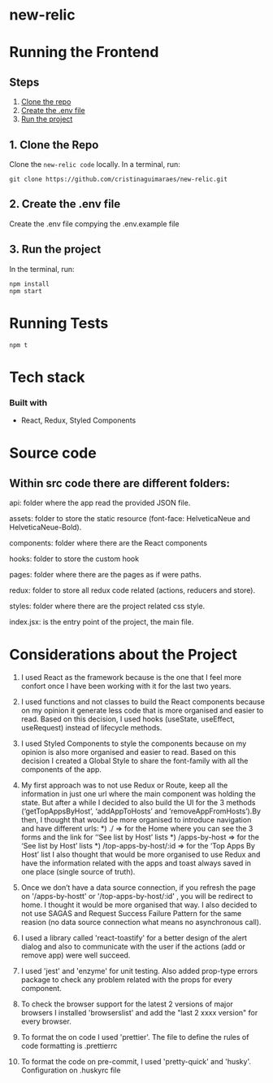 # new-relic

# Running the Frontend

## Steps
  1. [Clone the repo](#1-clone-the-repo)
  2. [Create the .env file](#2-create-the-env-file)
  3. [Run the project](#3-run-the-project)
  
## 1. Clone the Repo

Clone the `new-relic code` locally. In a terminal, run:

  `git clone https://github.com/cristinaguimaraes/new-relic.git`
  
## 2. Create the .env file 

Create the .env file compying the .env.example file 
  
  
## 3. Run the project

In the terminal, run:
```
npm install
npm start
```

# Running Tests

```
npm t
```

# Tech stack

### Built with
- React, Redux, Styled Components

# Source code

## Within src code there are different folders:

api: folder where the app read the provided JSON file.

assets: folder to store the static resource (font-face: HelveticaNeue and HelveticaNeue-Bold).

components: folder where there are the React components

hooks: folder to store the custom hook

pages: folder where there are the pages as if were paths.

redux: folder to store all redux code related (actions, reducers and store).

styles: folder where there are the project related css style.

index.jsx: is the entry point of the project, the main file.


# Considerations about the Project

 1. I used React as the framework because is the one that I feel more confort once I have been working with it for the last two years.
 
 2. I used functions and not classes to build the React components because on my opinion it generate less code that is more organised and easier to read. Based on this decision, I used hooks (useState, useEffect, useRequest) instead of lifecycle methods.
 
 3. I used Styled Components to style the components because on my opinion is also more organised and easier to read. Based on this decision I created a Global Style to share the font-family with all the components of the app.

 4. My first approach was to not use Redux or Route, keep all the information in just one url where the main component was holding the state. But after a while I decided to also build the UI for the 3 methods (‘getTopAppsByHost’, ‘addAppToHosts’ and ’removeAppFromHosts’).By then, I thought that would be more organised to introduce navigation and have different urls:
  *) ./  => for the Home where you can see the 3 forms and the link for ‘‘See list by Host’ lists
  *) /apps-by-host  => for the ‘See list by Host’ lists
  *) /top-apps-by-host/:id => for the ‘Top Apps By Host’ list 
I also thought that would be more organised to use Redux and have the information related with the apps and toast always saved in one place (single source of truth). 

  5. Once we don’t have a data source connection, if you refresh the page on '/apps-by-hostt' or '/top-apps-by-host/:id' , you will be redirect to home. I thought it would be more organised that way.
I also decided to not use SAGAS and Request Success Failure Pattern for the same reasion (no data source connection what means no asynchronous call).

  6. I used a library called 'react-toastify' for a better design of the alert dialog and also to communicate with the user if the actions (add or remove app) were well succeed.
  
  7. I used 'jest' and 'enzyme' for unit testing. Also added prop-type errors package to check any problem related with the props for every component. 
  
  8. To check the browser support for the latest 2 versions of major browsers I installed  'browserslist' and add the "last 2 xxxx version" for every browser.
  
  9. To format the on code I used 'prettier'. The file to define the rules of code formatting is .prettierrc
  
  10. To format the code on pre-commit, I used 'pretty-quick'  and 'husky'. Configuration on .huskyrc file
  
  
  


